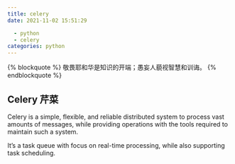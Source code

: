 ```yaml
---
title: celery
date: 2021-11-02 15:51:29

  - python
  - celery
categories: python
---
```


{% blockquote %}
敬畏耶和华是知识的开端；愚妄人藐视智慧和训诲。
{% endblockquote %}

## Celery 芹菜

Celery is a simple, flexible, and reliable distributed system to process vast amounts of messages, while providing operations with the tools required to maintain such a system.

It’s a task queue with focus on real-time processing, while also supporting task scheduling.
